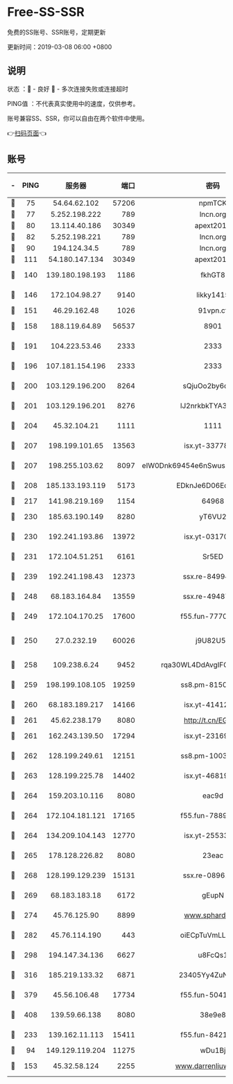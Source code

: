 # Free-SS-SSR

免费的SS账号、SSR账号，定期更新

更新时间：2019-03-08 06:00 +0800

## 说明

状态     ：🙂 - 良好 🙁 - 多次连接失败或连接超时

PING值   ：不代表真实使用中的速度，仅供参考。

账号兼容SS、SSR，你可以自由在两个软件中使用。

👉[扫码页面](https://liesauer.github.io/Free-SS-SSR/)👈

## 账号

|-|PING|服务器|端口|密码|加密方式|区域|
|:----:|:----:|:-----:|-----:|:----:|:----:|:----:|
|🙂|75|54.64.62.102|57206|npmTCK|rc4-md5|JP|
|🙂|77|5.252.198.222|789|lncn.org|rc4|JP|
|🙂|80|13.114.40.186|30349|apext2019|chacha20|JP|
|🙂|82|5.252.198.221|789|lncn.org|rc4|JP|
|🙂|90|194.124.34.5|789|lncn.org|rc4|JP|
|🙂|111|54.180.147.134|30349|apext2019|chacha20|KR|
|🙂|140|139.180.198.193|1186|fkhGT8|aes-256-cfb|JP|
|🙂|146|172.104.98.27|9140|likky1415|aes-256-cfb|JP|
|🙂|151|46.29.162.48|1026|91vpn.cf|rc4-md5|RU|
|🙂|158|188.119.64.89|56537|8901|aes-256-cfb|RU|
|🙂|191|104.223.53.46|2333|2333|aes-256-cfb|US|
|🙂|196|107.181.154.196|2333|2333|aes-256-cfb|US|
|🙂|200|103.129.196.200|8264|sQjuOo2by6oftqlp|aes-256-cfb|CN|
|🙂|201|103.129.196.201|8276|lJ2nrkbkTYA30wv0|aes-256-cfb|US|
|🙂|204|45.32.104.21|1111|1111|aes-256-cfb|SG|
|🙂|207|198.199.101.65|13563|isx.yt-33778522|aes-256-cfb|US|
|🙂|207|198.255.103.62|8097|eIW0Dnk69454e6nSwuspv9DmS201tQ0D|aes-256-cfb|US|
|🙂|208|185.133.193.119|5173|EDknJe6D06EoWDaw|aes-256-cfb|US|
|🙂|217|141.98.219.169|1154|64968|chacha20|US|
|🙂|230|185.63.190.149|8280|yT6VU2|aes-256-cfb|RU|
|🙂|230|192.241.193.86|13972|isx.yt-03170205|aes-256-cfb|US|
|🙂|231|172.104.51.251|6161|Sr5ED|aes-256-cfb|SG|
|🙂|239|192.241.198.43|12373|ssx.re-84994554|aes-256-cfb|US|
|🙂|248|68.183.164.84|13559|ssx.re-49487993|aes-256-cfb|US|
|🙂|249|172.104.170.25|17600|f55.fun-77704492|aes-256-cfb|SG|
|🙂|250|27.0.232.19|60026|j9U82U53|xchacha20-ietf-poly1305|HK|
|🙂|258|109.238.6.24|9452|rqa30WL4DdAvgIFG6Fs3znzTa|aes-256-cfb|FR|
|🙂|259|198.199.108.105|19259|ss8.pm-81509933|aes-256-cfb|US|
|🙂|260|68.183.189.217|14166|isx.yt-41412317|aes-256-cfb|SG|
|🙂|261|45.62.238.179|8080|http://t.cn/EGJIyrl|rc4-md5|CA|
|🙂|261|162.243.139.50|17294|isx.yt-23169246|aes-256-cfb|US|
|🙂|262|128.199.249.61|12151|ss8.pm-10038971|aes-256-cfb|SG|
|🙂|263|128.199.225.78|14402|isx.yt-46819903|aes-256-cfb|SG|
|🙂|264|159.203.10.116|8080|eac9d|aes-256-cfb|CA|
|🙂|264|172.104.181.121|17165|f55.fun-78892588|aes-256-cfb|SG|
|🙂|264|134.209.104.143|12770|isx.yt-25533244|aes-256-cfb|SG|
|🙂|265|178.128.226.82|8080|23eac|aes-256-cfb|CA|
|🙂|268|128.199.129.239|15131|ssx.re-08961164|aes-256-cfb|SG|
|🙂|269|68.183.183.18|6172|gEupN|aes-256-cfb|SG|
|🙂|274|45.76.125.90|8899|www.sphard.com|aes-256-cfb|AU|
|🙂|282|45.76.114.190|443|oiECpTuVmLLxk4Ts|aes-256-cfb|AU|
|🙂|298|194.147.34.136|6627|u8FcQs1|aes-256-cfb|RU|
|🙂|316|185.219.133.32|6871|23405Yy4ZuNu0pSi|aes-256-cfb|TR|
|🙂|379|45.56.106.48|17734|f55.fun-50419069|aes-256-cfb|US|
|🙂|408|139.59.66.138|8080|38e9e8|aes-256-cfb|IN|
|🙂|233|139.162.11.113|15411|f55.fun-84218375|aes-256-cfb|SG|
|🙁|94|149.129.119.204|11275|wDu1Bj|rc4-md5|HK|
|🙁|153|45.32.58.124|2255|www.darrenliuwei.com|aes-256-cfb|JP|
